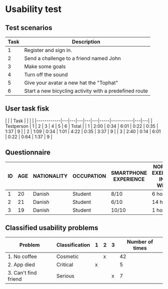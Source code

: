 # Usability test

## Test scenarios

| Task | Description                                            |
| -----|--------------------------------------------------------|
|   1  | Register and sign in.                                  |
|   2  | Send a challenge to a friend named John                |
|   3  | Make some goals                                        |
|   4  | Turn off the sound                                     |
|   5  | Give your avatar a new hat the "Tophat"                |
|   6  | Start a new bicycling activity with a predefined route |

## User task fisk

|            |           | Task |      |               |   |
|------------|---|---|---|---|---|-----|-----------|---|---|
| Testperson | 1 | 2 | 3 | 4 | 5 | 6   |   Total           |
|     1      | 2:00 | 0:34 | 6:01 | 0:22 | 0:35 | 1:37 | 9 |
|     2      | 1:09 | 0:34 | 1:01 | 4:22 | 0:35 | 3:37 | 9 |
|     3      | 2:40 | 0:14 | 6:01 | 0:22 | 0:64 | 1:37 | 9 |

## Questionnaire

| ID | AGE | NATIONALITY | OCCUPATION | SMARTPHONE EXPERIENCE | NORMAL EXERCISE IN A WEEK|
|----|-----|-------------|------------|-----------------------|--------------------------|
| 1  |  20 |    Danish   | Student    |        8/10           |           6 hours        |
| 2  |  21 |    Danish   | Student    |        6/10           |           14 hours       |
| 3  |  19 |    Danish   | Student    |        10/10          |           1 hours        |

## Classified usability problems

|    Problem           | Classification |  1  |  2  |  3 | Number of times |
|----------------------|----------------|-----|-----|----|-----------------|
| 1. No coffee         |    Cosmetic    |     |  x  |    |      42         |
| 2. App died          |    Critical    |  x  |     |    |       5         |
| 3. Can't find friend |    Serious     |     |     |  x |       7         |